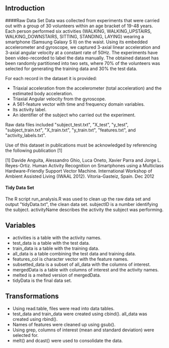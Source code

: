 
## Introduction

####Raw Data Set
Data was collected from experiments that were carried out with a group of 30 volunteers within an age bracket of 19-48 years. Each person performed six activities (WALKING, WALKING_UPSTAIRS, WALKING_DOWNSTAIRS, SITTING, STANDING, LAYING) wearing a smartphone (Samsung Galaxy S II) on the waist. Using its embedded accelerometer and gyroscope, we captured 3-axial linear acceleration and 3-axial angular velocity at a constant rate of 50Hz. The experiments have been video-recorded to label the data manually. The obtained dataset has been randomly partitioned into two sets, where 70% of the volunteers was selected for generating the training data and 30% the test data. 

For each record in the dataset it is provided: 
* Triaxial acceleration from the accelerometer (total acceleration) and the estimated body acceleration. 
* Triaxial Angular velocity from the gyroscope. 
* A 561-feature vector with time and frequency domain variables. 
* Its activity label. 
* An identifier of the subject who carried out the experiment.

Raw data files included "subject_test.txt", "X_test", "y_test", "subject_train.txt", "X_train.txt", "y_train.txt", "features.txt", and "activity_labels.txt".


Use of this dataset in publications must be acknowledged by referencing the following publication [1] 

[1] Davide Anguita, Alessandro Ghio, Luca Oneto, Xavier Parra and Jorge L. Reyes-Ortiz. Human Activity Recognition on Smartphones using a Multiclass Hardware-Friendly Support Vector Machine. International Workshop of Ambient Assisted Living (IWAAL 2012). Vitoria-Gasteiz, Spain. Dec 2012

#### Tidy Data Set
The R script run_analysis.R was used to clean up the raw data set and output "tidyData.txt", the clean data set.
subjectID is a number identifying the subject. activityName describes the activity the subject was performing.


## Variables
* activities is a table with the activity names.
* test_data is a table with the test data.
* train_data is a table with the training data.
* all_data is a table combining the test data and training data.
* features_col is character vector with the feature names.
* subsetted_data is a subset of all_data with the columns of interest.
* mergedData is a table with columns of interest and the activity names.
* melted is a melted version of mergedData.
* tidyData is the final data set.

## Transformations
* Using read.table, files were read into data tables.
* test_data and train_data were created using cbind(). all_data was created using rbind().
* Names of features were cleaned up using gsub().
* Using grep, columns of interest (mean and standard deviation) were selected for.
* melt() and dcast() were used to consolidate the data.



